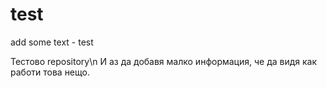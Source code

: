 test
====
add some text - test

Тестово repository\n
И аз да добавя малко информация, че да видя как работи това нещо.
